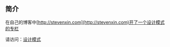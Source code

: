 ## 简介
在自己的博客中[http://stevenxin.com](http://stevenxin.com)开了一个设计模式的专栏

请访问：[设计模式](http://stevenxin.com/tags/%E8%AE%BE%E8%AE%A1%E6%A8%A1%E5%BC%8F/)